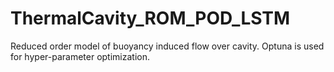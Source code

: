 # ThermalCavity_ROM_POD_LSTM
Reduced order model of buoyancy induced flow over cavity.
Optuna is used for hyper-parameter optimization. 
